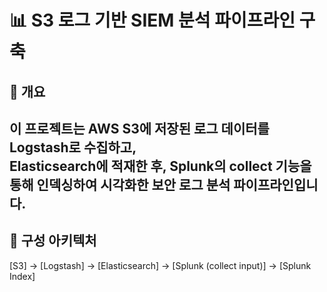 # 📊 S3 로그 기반 SIEM 분석 파이프라인 구축

## 📝 개요

이 프로젝트는 AWS S3에 저장된 로그 데이터를 Logstash로 수집하고,  
Elasticsearch에 적재한 후, Splunk의 collect 기능을 통해 인덱싱하여 시각화한 **보안 로그 분석 파이프라인**입니다.
---

## 🔧 구성 아키텍처
[S3] → [Logstash] → [Elasticsearch] → [Splunk (collect input)] → [Splunk Index]
